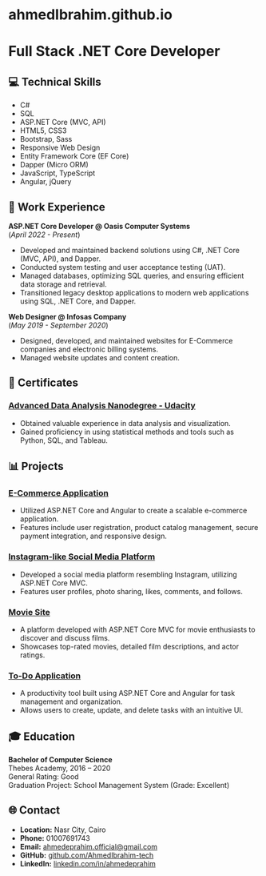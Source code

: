 # ahmedIbrahim.github.io

# Full Stack .NET Core Developer

## 💻 Technical Skills
- C#
- SQL
- ASP.NET Core (MVC, API)
- HTML5, CSS3
- Bootstrap, Sass
- Responsive Web Design
- Entity Framework Core (EF Core)
- Dapper (Micro ORM)
- JavaScript, TypeScript
- Angular, jQuery

## 💼 Work Experience

**ASP.NET Core Developer @ Oasis Computer Systems**  
(_April 2022 - Present_)

- Developed and maintained backend solutions using C#, .NET Core (MVC, API), and Dapper.
- Conducted system testing and user acceptance testing (UAT).
- Managed databases, optimizing SQL queries, and ensuring efficient data storage and retrieval.
- Transitioned legacy desktop applications to modern web applications using SQL, .NET Core, and Dapper.

**Web Designer @ Infosas Company**  
(_May 2019 - September 2020_)

- Designed, developed, and maintained websites for E-Commerce companies and electronic billing systems.
- Managed website updates and content creation.

## 📜 Certificates

### [Advanced Data Analysis Nanodegree - Udacity](https://confirm.udacity.com/AKTCERKS)

- Obtained valuable experience in data analysis and visualization.
- Gained proficiency in using statistical methods and tools such as Python, SQL, and Tableau.

## 📊 Projects

### [E-Commerce Application](https://github.com/AhmedIbrahim-tech/E-Commerce-API)
- Utilized ASP.NET Core and Angular to create a scalable e-commerce application.
- Features include user registration, product catalog management, secure payment integration, and responsive design.

### [Instagram-like Social Media Platform](https://github.com/AhmedIbrahim-tech/Instagram)
- Developed a social media platform resembling Instagram, utilizing ASP.NET Core MVC.
- Features user profiles, photo sharing, likes, comments, and follows.

### [Movie Site](https://github.com/AhmedIbrahim-tech/TopMovies)
- A platform developed with ASP.NET Core MVC for movie enthusiasts to discover and discuss films.
- Showcases top-rated movies, detailed film descriptions, and actor ratings.

### [To-Do Application](https://github.com/AhmedIbrahim-tech/To-Do)
- A productivity tool built using ASP.NET Core and Angular for task management and organization.
- Allows users to create, update, and delete tasks with an intuitive UI.

## 🎓 Education

**Bachelor of Computer Science**  
Thebes Academy, 2016 – 2020  
General Rating: Good  
Graduation Project: School Management System (Grade: Excellent)

## 🌐 Contact

- **Location:** Nasr City, Cairo
- **Phone:** 01007691743
- **Email:** [ahmedeprahim.official@gmail.com](mailto:ahmedeprahim.official@gmail.com)
- **GitHub:** [github.com/AhmedIbrahim-tech](https://github.com/AhmedIbrahim-tech)
- **LinkedIn:** [linkedin.com/in/ahmedeprahim](https://www.linkedin.com/in/ahmedeprahim/)

